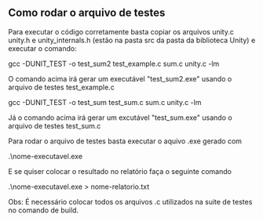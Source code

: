 ## Como rodar o arquivo de testes

Para executar o código corretamente basta copiar os arquivos unity.c unity.h e unity_internals.h (estão na pasta src da pasta da biblioteca Unity) e executar o comando:

gcc -DUNIT_TEST -o test_sum2 test_example.c sum.c unity.c -lm

O comando acima irá gerar um executável "test_sum2.exe" usando o arquivo de testes test_example.c

gcc -DUNIT_TEST -o test_sum test_sum.c sum.c unity.c -lm

Já o comando acima irá gerar um excutável "test_sum.exe" usando o arquivo de testes test_sum.c

Para rodar o arquivo de testes basta executar o aquivo .exe gerado com

.\nome-executavel.exe

E se quiser colocar o resultado no relatório faça o seguinte comando

.\nome-executavel.exe > nome-relatorio.txt

Obs: É necessário colocar todos os arquivos .c utilizados na suite de testes no comando de build.
